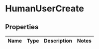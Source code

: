 
# HumanUserCreate

## Properties
Name | Type | Description | Notes
------------ | ------------- | ------------- | -------------




